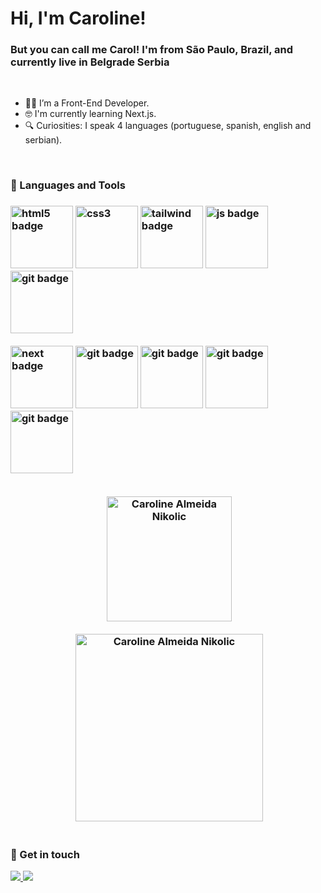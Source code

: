 <h1 align="left"> Hi, I'm Caroline!</h1>
<h3>But you can call me Carol! I'm from São Paulo, Brazil, and currently live in Belgrade Serbia</h3>

<br>

- :woman_technologist: I’m a Front-End Developer.
- :nerd_face: I'm currently learning Next.js.
- :mag: Curiosities: I speak 4 languages (portuguese, spanish, english and serbian).

<br>

<h3> 🧰 Languages and Tools <h3>
<div align="left">
 <img src="https://img.shields.io/badge/HTML5-E34F26?style=for-the-badge&logo=html5&logoColor=white" alt="html5 badge" width="100px">
 <img src="https://img.shields.io/badge/CSS3-1572B6?style=for-the-badge&logo=css3&logoColor=white" alt="css3" width="100px">
 <img src="https://img.shields.io/badge/Tailwind_CSS-38B2AC?style=for-the-badge&logo=tailwind-css&logoColor=white" alt="tailwind badge" width="100px"> 
 <img src="https://img.shields.io/badge/JavaScript-323330?style=for-the-badge&logo=javascript&logoColor=F7DF1E" alt="js badge" width="100px">
 <img src="https://img.shields.io/badge/React-20232A?style=for-the-badge&logo=react&logoColor=61DAFB" alt="git badge" width="100px">
</div>

</br>
<div>
 <img src="https://img.shields.io/badge/next%20js-000000?style=for-the-badge&logo=nextdotjs&logoColor=white" alt="next badge" width="100px">
 <img src="https://img.shields.io/badge/GIT-E44C30?style=for-the-badge&logo=git&logoColor=white" alt="git badge" width="100px">
 <img src="https://img.shields.io/badge/Express.js-404D59?style=for-the-badge" alt="git badge" width="100px">
 <img src="https://img.shields.io/badge/jQuery-0769AD?style=for-the-badge&logo=jquery&logoColor=white" alt="git badge" width="100px">
 <img src="https://img.shields.io/badge/PostgreSQL-316192?style=for-the-badge&logo=postgresql&logoColor=white" alt="git badge" width="100px">
</div> 

<br/>

<p align="center">&nbsp;<img height="200px" src="https://github-readme-stats-git-masterrstaa-rickstaa.vercel.app/api/top-langs?username=carolanikolic&show_icons=true&locale=en&layout=compact&theme=white" alt="Caroline Almeida Nikolic"/></p>

<div align="center">&nbsp;<img align="center" height="300px" src="https://streak-stats.demolab.com/?user=carolanikolic" alt="Caroline Almeida Nikolic"/></div>

<br/>
 
 <h3>💬 Get in touch</h3>
 <div>
   <a href="mailto:carolnikolic@gmail.com">
     <img src="https://img.shields.io/badge/-Gmail-%23333?style=for-the-badge&logo=gmail&logoColor=red" target="_blank">
   </a>
   <a href="https://www.linkedin.com/in/caroline-nikolic/" target="blank">
     <img src="https://img.shields.io/badge/-LinkedIn-%230077B5?style=for-the-badge&logo=linkedin&logoColor=white" target="_blank">
   </a>
 </div>
